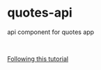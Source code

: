 # quotes-api
api component for quotes app

<br>

[Following this tutorial](https://scotch.io/tutorials/speed-up-your-restful-api-development-in-node-js-with-swagger)

